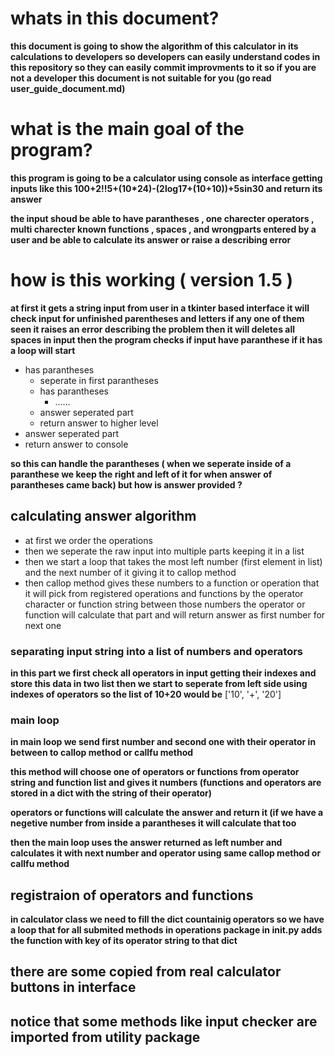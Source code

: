 # whats in this document?

**this document is going to show the algorithm of this calculator in its calculations to developers
so developers can easily understand codes in this repository so they can easily commit improvments to it
so if you are not a developer this document is not suitable for you (go read user_guide_document.md)**

# what is the main goal of the program?
**this program is going to be a calculator using console as interface getting inputs like this 
100+2!!5+(10*24)-(2log17+(10+10))+5sin30 and return its answer**

**the input shoud be able to have parantheses , one charecter operators , multi charecter known functions , spaces , and wrongparts entered by a user
 and be able to calculate its answer or raise a describing error**

# how is this working ( version 1.5 )

**at first it gets a string input from user in a tkinter based interface 
it will check input for unfinished parentheses and letters if any one of them seen it raises an error describing the problem
then it will deletes all spaces in input
then the program checks if input have paranthese if it has a loop will 
start**

- has parantheses
  - seperate in first parantheses
  - has parantheses
    - ......
  - answer seperated part
  - return answer to higher level
- answer seperated part
- return answer to console

**so this can handle the parantheses ( when we seperate inside of a paranthese we keep the right and left of it for when answer of parantheses came back)
but how is answer provided ?**

## calculating answer algorithm

- at first we order the operations
- then we seperate the raw input into multiple parts keeping it in a list
- then we start a loop that takes the most left number (first element in list) and the next number of it  giving it to callop method
- then callop method gives these numbers to a function or operation that it will pick from registered operations and functions  by the operator character or function string between those numbers the operator or function  will calculate that part and will return answer as first number for next one

### separating input string into a list of numbers and operators

**in this part we first check all operators in input getting their indexes and store this data in two list
then we start to seperate from left side using indexes of operators so the list of 10+20 would be**
    ['10', '+', '20']

### main loop
**in main loop we send first number and second one  with their operator in between to callop method or callfu method**

**this method will choose one of operators or functions from operator string and function list and gives it numbers (functions and operators are stored in a dict with the string of their operator)**

**operators or functions will calculate the answer and return it (if we have a negetive number from inside a parantheses it will calculate that too**

**then the main loop uses the answer returned as left number and calculates it with next number and operator using same callop method or callfu method**

## registraion of operators and functions

**in calculator class we need to fill the dict countainig operators so we have a loop that for all submited methods in operations package in __init__.py adds the function with key of its operator string to that dict**

## there are some copied from real calculator buttons in interface

## notice that some methods like input checker are imported from utility package
